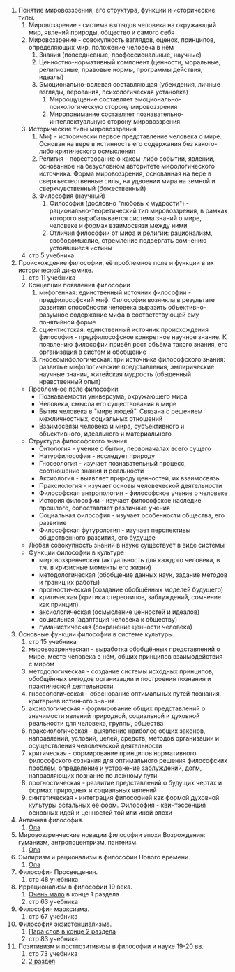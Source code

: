 1. Понятие мировоззрения, его структура, функции и исторические типы.
	1. Мировоззрение - система взглядов человека на окружающий мир, явлений природы, общество и самого себя
	2. Мировоззрение - совокупность взглядов, оценок, принципов, определяющих мир, положение человека в нём
		1. Знания (повседневные, профессиональные, научные)
		2. Ценностно-нормативный компонент (ценности, моральные, религиозные, правовые нормы, программы действия, идеалы)
		3. Эмоционально-волевая составляющая (убеждения, личные взгляды, верования, психологическая установка)
			1. Мироощущение составляет эмоционально-психологическую сторону мировоззрения
			2. Миропонимание составляет познавательно-интеллектуальную сторону мировоззрения
	3. Исторические типы мировоззрения
		1. Миф - исторически первое представление человека о мире. Основан на вере в истинность его содержания без какого-либо критического осмысления
		2. Религия - повествование о каком-либо событии, явлении, основанное на безусловном авторитете мифологического источника. Форма мировоззрения, основанная на вере в сверхъестественные силы, на удвоении мира на земной и сверхчувственный (божественный)
		3. Философия (научный)
			1. Философия (дословно "любовь к мудрости") - рационально-теоретический тип мировоззрения, в рамках которого вырабатывается система знаний о мире, человеке и формах взаимосвязи между ними
			2. Отличия философии от мифа и религии: рационализм, свободомыслие, стремление подвергать сомнению устоявшиеся истины
	1. стр 5 учебника
2. Происхождение философии, её проблемное поле и функции в их исторической динамике.
	1. стр 11 учебника
	2. Концепции появления философии
		1. мифогенная: единственный источник философии - предфилософский миф. Философия возникла в результате развития способности человека выразить объективно-разумное содержание мифа в соответствующей ему понятийной форме
		2. сциентистская: единственный источник происхождения философии - предфилософское конкретное научное знание. К появлению философии привёл рост объёма такого знания, его организация в систем и обобщение
		3. гносеомифологическая: три источника философского знания: развитые мифологические представления, эмпирические научные знания, житейская мудрость (обыденный нравственный опыт)
	- Проблемное поле философии
		- Познаваемости универсума, окружающего мира
		- Человека, смысла его существования в мире
		- Бытия человека в "мире людей". Связана с решением межличностных, социальных отношений
		- Взаимосвязи человека и мира, субъективного и объективного, идеального и материального
	- Структура философского знания
		- Онтология - учение о бытии, первоначалах всего сущего
		- Натурфилософия - исследует природу
		- Гносеология - изучает познавательный процесс, соотношение знания и реальности
		- Аксиология - выявляет природу ценностей, их взаимосвязь
		- Праксиология - изучает основы человеческой деятельности
		- Философская антропология - философское учение о человеке
		- История философии - изучает философское наследие прошлого, сопоставляет различные учения
		- Социальная философия - изучает особенности общества, его развитие
		- Философская футурология - изучает перспективы общественного развития, его будущее
	- Любая совокупность знаний в науке существует в виде системы
	- Функции философии в культуре
		- мировоззренческая (актуальность для каждого человека, в т.ч. в кризисные моменты его жизни)
		- методологическая (обобщение данных наук, задание методов и границ их работы)
		- прогностическая (создание обобщённых моделей будущего)
		- критическая (критика стереотипов, заблуждений, сомнение как принцип)
		- аксиологическая (осмысление ценностей и идеалов)
		- социальная (адаптация человека к обществу)
		- гуманистическая (сохранение ценности человека)
3. Основные функции философии в системе культуры.
	1. стр 15 учебника
	2. мировоззренческая - выработка обобщённых представлений о мире, месте человека в нём, общих принципов взаимодействия с миром
	3. методологическая - создание системы исходных принципов, обобщённых методов организации и построения познания и практической деятельности
	4. гносеологическая - обоснование оптимальных путей познания, критериев истинного знания
	5. аксиологическая - формирование общих представлений о значимости явлений природной, социальной и духовной реальности для человека, группы, общества
	6. праксиологическая - выявление наиболее общих законов, направлений, условий, целей, средств, методов организации и осуществления человеческой деятельности
	7. критическая - формирование принципов нормативного философского сознания для оптимального решения философских проблем, определение и устранение заблуждений, догм, направляющих познание по ложному пути
	8. прогностическая - развитие представлений о будущих чертах и формах природных и социальных явлений
	9. синтетическая - интеграция философией как формой духовной культуры остальных её форм. Философия - квинтэссенция основных идей и ценностей той или иной эпохи
4. Античная философия.
	1. [Опа](2024-09-02.md)
5. Мировоззренческие новации философии эпохи Возрождения: гуманизм, антропоцентризм, пантеизм.
	1. [Опа](2024-09-16.md)
6. Эмпиризм и рационализм в философии Нового времени.
	1. [Опа](2024-09-23.md)
7. Философия Просвещения.
	1. стр 48 учебника
8. Иррационализм в философии 19 века.
	1. [Очень мало](2024-10-07.md) в конце 1 раздела
	2. стр 63 учебника
9. Философия марксизма.
	1. стр 67 учебника
10. Философия экзистенциализма.
	1. [Пара слов в конце 2 раздела](2024-10-07.md)
	2. стр 83 учебника
11. Позитивизм и постпозитивизм в философии и науке 19-20 вв.
	1. стр 73 учебника
	2. [2 раздел](2024-10-07.md)